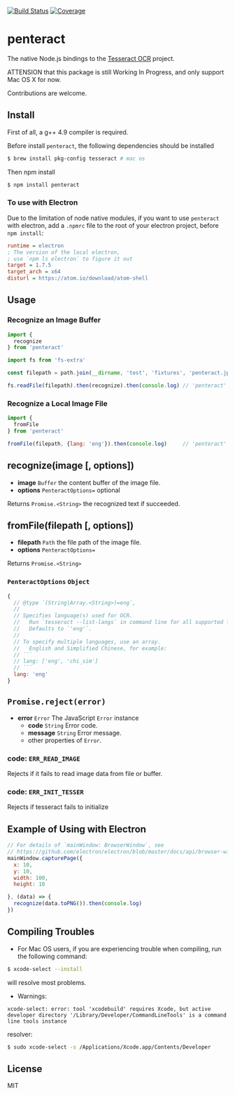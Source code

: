 [![Build Status](https://travis-ci.org/kaelzhang/node-penteract.svg?branch=master)](https://travis-ci.org/kaelzhang/node-penteract)
[![Coverage](https://codecov.io/gh/kaelzhang/node-penteract/branch/master/graph/badge.svg)](https://codecov.io/gh/kaelzhang/node-penteract)
<!-- optional appveyor tst
[![Windows Build Status](https://ci.appveyor.com/api/projects/status/github/kaelzhang/node-penteract?branch=master&svg=true)](https://ci.appveyor.com/project/kaelzhang/node-penteract)
-->
<!-- optional npm version
[![NPM version](https://badge.fury.io/js/node-penteract.svg)](http://badge.fury.io/js/node-penteract)
-->
<!-- optional npm downloads
[![npm module downloads per month](http://img.shields.io/npm/dm/node-penteract.svg)](https://www.npmjs.org/package/node-penteract)
-->
<!-- optional dependency status
[![Dependency Status](https://david-dm.org/kaelzhang/node-penteract.svg)](https://david-dm.org/kaelzhang/node-penteract)
-->

# penteract

The native Node.js bindings to the [Tesseract OCR](https://github.com/tesseract-ocr/tesseract) project.

ATTENSION that this package is still Working In Progress, and only support Mac OS X for now.

Contributions are welcome.

## Install

First of all, a g++ 4.9 compiler is required.

Before install `penteract`, the following dependencies should be installed

```sh
$ brew install pkg-config tesseract # mac os
```

Then npm install

```sh
$ npm install penteract
```

### To use with Electron

Due to the limitation of node native modules, if you want to use `penteract` with electron, add a `.npmrc` file to the root of your electron project, before `npm install`:

```ini
runtime = electron
; The version of the local electron,
; use `npm ls electron` to figure it out
target = 1.7.5
target_arch = x64
disturl = https://atom.io/download/atom-shell
```

<!--

### The N-API version of `penteract`

The N-API version of `penteract` (penteract@n-api) is and will be remaining experimental before the feature of N-API stabilized in Node.js 8.0 and ported to older Node.js LTS lines ([via](https://medium.com/the-node-js-collection/n-api-next-generation-node-js-apis-for-native-modules-169af5235b06)).

For now, it is recommended to use `penteract@latest`

-->

## Usage

### Recognize an Image Buffer

```js
import {
  recognize
} from 'penteract'

import fs from 'fs-extra'

const filepath = path.join(__dirname, 'test', 'fixtures', 'penteract.jpg')

fs.readFile(filepath).then(recognize).then(console.log) // 'penteract'
```

### Recognize a Local Image File

```js
import {
  fromFile
} from 'penteract'

fromFile(filepath, {lang: 'eng'}).then(console.log)     // 'penteract'
```

## recognize(image [, options])

- **image** `Buffer` the content buffer of the image file.
- **options** `PenteractOptions=` optional

Returns `Promise.<String>` the recognized text if succeeded.

## fromFile(filepath [, options])

- **filepath** `Path` the file path of the image file.
- **options** `PenteractOptions=`

Returns `Promise.<String>`

### `PenteractOptions` `Object`


```js
{
  // @type `(String|Array.<String>)=eng`,
  //
  // Specifies language(s) used for OCR.
  //   Run `tesseract --list-langs` in command line for all supported languages.
  //   Defaults to `'eng'`.
  //
  // To specify multiple languages, use an array.
  //   English and Simplified Chinese, for example:
  // ```
  // lang: ['eng', 'chi_sim']
  // ```
  lang: 'eng'
}
```

## `Promise.reject(error)`

- **error** `Error` The JavaScript `Error` instance
  - **code** `String` Error code.
  - **message** `String` Error message.
  - other properties of `Error`.

### code: `ERR_READ_IMAGE`

Rejects if it fails to read image data from file or buffer.

### code: `ERR_INIT_TESSER`

Rejects if tesseract fails to initialize

## Example of Using with Electron

```js
// For details of `mainWindow: BrowserWindow`, see
// https://github.com/electron/electron/blob/master/docs/api/browser-window.md
mainWindow.capturePage({
  x: 10,
  y: 10,
  width: 100,
  height: 10

}, (data) => {
  recognize(data.toPNG()).then(console.log)
})
```

## Compiling Troubles

- For Mac OS users, if you are experiencing trouble when compiling, run the following command:

```sh
$ xcode-select --install
```

will resolve most problems.

- Warnings:

```
xcode-select: error: tool 'xcodebuild' requires Xcode, but active developer directory '/Library/Developer/CommandLineTools' is a command line tools instance
```

resolver:

```sh
$ sudo xcode-select -s /Applications/Xcode.app/Contents/Developer
```

## License

MIT
